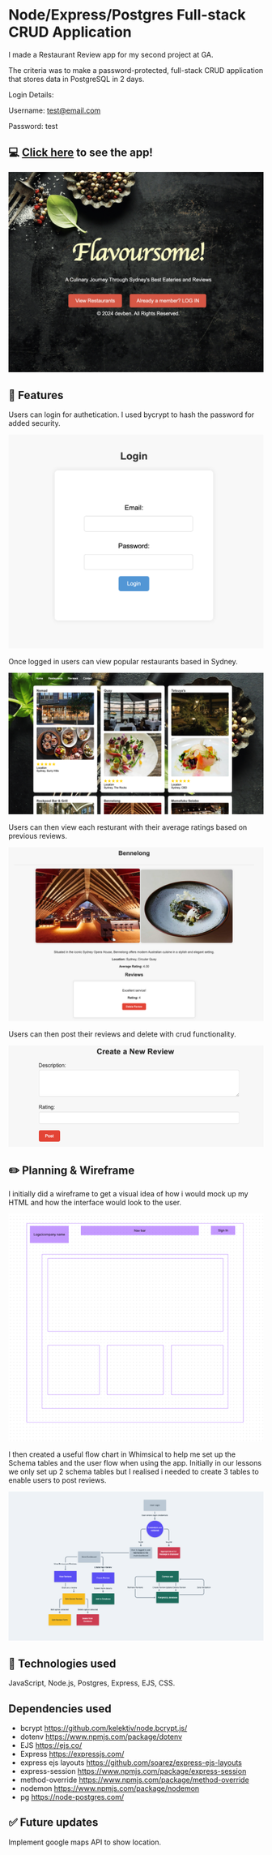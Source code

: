 # Node/Express/Postgres Full-stack CRUD Application

I made a Restaurant Review app for my second project at GA.

The criteria was to make a password-protected, full-stack CRUD application that stores data in PostgreSQL in 2 days.

Login Details:

Username: test@email.com

Password: test

## :computer: [Click here](https://flavoursome-app.onrender.com/) to see the app!

![screenshot](/public/Screenshot%202024-02-05%20at%205.02.54%20pm.png)

## :page_facing_up: Features 

Users can login for authetication. I used bycrypt to hash the password for added security. 

![screenshot](/public/login.png)

Once logged in users can view popular restaurants based in Sydney. 

![screenshot](/public/Screenshot%202024-02-05%20at%205.09.58%20pm.png)

Users can then view each resturant with their average ratings based on previous reviews. 

![screenshot](/public/reviews.png)

Users can then post their reviews and delete with crud functionality.  

![screenshot](/public/post%20a%20review.png)

## :pencil2: Planning & Wireframe

I initially did a wireframe to get a visual idea of how i would mock up my HTML and how the interface would look to the user.

![screenshot](/public/wireframe.png)

I then created a useful flow chart in Whimsical to help me set up the Schema tables and the user flow when using the app. Initially in our lessons we only set up 2 schema tables but I realised i needed to create 3 tables to enable users to post reviews. 

![screenshot](/public/flowchart.png)

## :rocket: Technologies used

JavaScript, Node.js, Postgres, Express, EJS, CSS.

## Dependencies used 

- bcrypt https://github.com/kelektiv/node.bcrypt.js/
- dotenv https://www.npmjs.com/package/dotenv
- EJS https://ejs.co/
- Express https://expressjs.com/
- express ejs layouts https://github.com/soarez/express-ejs-layouts
- express-session https://www.npmjs.com/package/express-session
- method-override https://www.npmjs.com/package/method-override
- nodemon https://www.npmjs.com/package/nodemon
- pg https://node-postgres.com/

## :white_check_mark: Future updates

Implement google maps API to show location.
